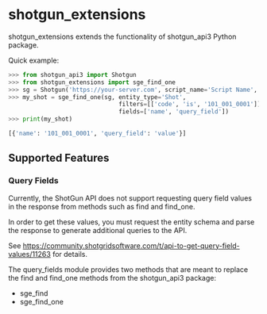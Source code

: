 # shotgun_extensions

shotgun_extensions extends the functionality of shotgun_api3 Python package.

Quick example:

```python
>>> from shotgun_api3 import Shotgun
>>> from shotgun_extensions import sge_find_one
>>> sg = Shotgun('https://your-server.com', script_name='Script Name', api_key='scrip_api_key')
>>> my_shot = sge_find_one(sg, entity_type='Shot', 
                               filters=[['code', 'is', '101_001_0001']], 
                               fields=['name', 'query_field'])
>>> print(my_shot)

[{'name': '101_001_0001', 'query_field': 'value'}]
```

## Supported Features

### Query Fields

Currently, the ShotGun API does not support requesting query field values in the response from methods such as find and find_one.

In order to get these values, you must request the entity schema and parse the response to generate additional queries to the API.

See https://community.shotgridsoftware.com/t/api-to-get-query-field-values/11263 for details.

The query_fields module provides two methods that are meant to replace the find and find_one methods from the shotgun_api3 package:
  - sge_find
  - sge_find_one